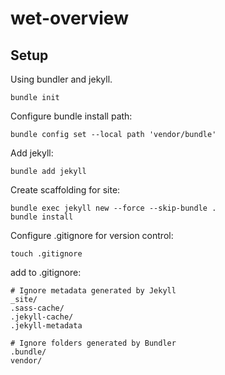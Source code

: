 # wet-overview

## Setup

Using bundler and jekyll.

```
bundle init
```

Configure bundle install path:

```
bundle config set --local path 'vendor/bundle'
```

Add jekyll:

```
bundle add jekyll
```

Create scaffolding for site:

```
bundle exec jekyll new --force --skip-bundle .
bundle install
```

Configure .gitignore for version control:

```
touch .gitignore
```

add to .gitignore:

```
# Ignore metadata generated by Jekyll
_site/
.sass-cache/
.jekyll-cache/
.jekyll-metadata

# Ignore folders generated by Bundler
.bundle/
vendor/
```
